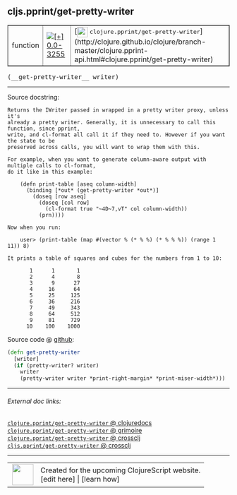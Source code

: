 ## cljs.pprint/get-pretty-writer



 <table border="1">
<tr>
<td>function</td>
<td><a href="https://github.com/cljsinfo/cljs-api-docs/tree/0.0-3255"><img valign="middle" alt="[+] 0.0-3255" title="Added in 0.0-3255" src="https://img.shields.io/badge/+-0.0--3255-lightgrey.svg"></a> </td>
<td>
[<img height="24px" valign="middle" src="http://i.imgur.com/1GjPKvB.png"> <samp>clojure.pprint/get-pretty-writer</samp>](http://clojure.github.io/clojure/branch-master/clojure.pprint-api.html#clojure.pprint/get-pretty-writer)
</td>
</tr>
</table>


 <samp>
(__get-pretty-writer__ writer)<br>
</samp>

---





Source docstring:

```
Returns the IWriter passed in wrapped in a pretty writer proxy, unless it's
already a pretty writer. Generally, it is unnecessary to call this function, since pprint,
write, and cl-format all call it if they need to. However if you want the state to be
preserved across calls, you will want to wrap them with this.

For example, when you want to generate column-aware output with multiple calls to cl-format,
do it like in this example:

    (defn print-table [aseq column-width]
      (binding [*out* (get-pretty-writer *out*)]
        (doseq [row aseq]
          (doseq [col row]
            (cl-format true "~4D~7,vT" col column-width))
          (prn))))

Now when you run:

    user> (print-table (map #(vector % (* % %) (* % % %)) (range 1 11)) 8)

It prints a table of squares and cubes for the numbers from 1 to 10:

       1      1       1
       2      4       8
       3      9      27
       4     16      64
       5     25     125
       6     36     216
       7     49     343
       8     64     512
       9     81     729
      10    100    1000
```


Source code @ [github](https://github.com/clojure/clojurescript/blob/r3263/src/main/cljs/cljs/pprint.cljs#L2065-L2100):

```clj
(defn get-pretty-writer
  [writer]
  (if (pretty-writer? writer)
    writer
    (pretty-writer writer *print-right-margin* *print-miser-width*)))
```

<!--
Repo - tag - source tree - lines:

 <pre>
clojurescript @ r3263
└── src
    └── main
        └── cljs
            └── cljs
                └── <ins>[pprint.cljs:2065-2100](https://github.com/clojure/clojurescript/blob/r3263/src/main/cljs/cljs/pprint.cljs#L2065-L2100)</ins>
</pre>

-->

---



###### External doc links:

[`clojure.pprint/get-pretty-writer` @ clojuredocs](http://clojuredocs.org/clojure.pprint/get-pretty-writer)<br>
[`clojure.pprint/get-pretty-writer` @ grimoire](http://conj.io/store/v1/org.clojure/clojure/1.7.0-beta3/clj/clojure.pprint/get-pretty-writer/)<br>
[`clojure.pprint/get-pretty-writer` @ crossclj](http://crossclj.info/fun/clojure.pprint/get-pretty-writer.html)<br>
[`cljs.pprint/get-pretty-writer` @ crossclj](http://crossclj.info/fun/cljs.pprint.cljs/get-pretty-writer.html)<br>

---

 <table>
<tr><td>
<img valign="middle" align="right" width="48px" src="http://i.imgur.com/Hi20huC.png">
</td><td>
Created for the upcoming ClojureScript website.<br>
[edit here] | [learn how]
</td></tr></table>

[edit here]:https://github.com/cljsinfo/cljs-api-docs/blob/master/cljsdoc/cljs.pprint_get-pretty-writer.cljsdoc
[learn how]:https://github.com/cljsinfo/cljs-api-docs/wiki/cljsdoc-files

<!--

This information was too distracting to show to readers, but I'll leave it
commented here since it is helpful to:

- pretty-print the data used to generate this document
- and show how to retrieve that data



The API data for this symbol:

```clj
{:ns "cljs.pprint",
 :name "get-pretty-writer",
 :signature ["[writer]"],
 :history [["+" "0.0-3255"]],
 :type "function",
 :full-name-encode "cljs.pprint_get-pretty-writer",
 :source {:code "(defn get-pretty-writer\n  [writer]\n  (if (pretty-writer? writer)\n    writer\n    (pretty-writer writer *print-right-margin* *print-miser-width*)))",
          :title "Source code",
          :repo "clojurescript",
          :tag "r3263",
          :filename "src/main/cljs/cljs/pprint.cljs",
          :lines [2065 2100]},
 :full-name "cljs.pprint/get-pretty-writer",
 :clj-symbol "clojure.pprint/get-pretty-writer",
 :docstring "Returns the IWriter passed in wrapped in a pretty writer proxy, unless it's\nalready a pretty writer. Generally, it is unnecessary to call this function, since pprint,\nwrite, and cl-format all call it if they need to. However if you want the state to be\npreserved across calls, you will want to wrap them with this.\n\nFor example, when you want to generate column-aware output with multiple calls to cl-format,\ndo it like in this example:\n\n    (defn print-table [aseq column-width]\n      (binding [*out* (get-pretty-writer *out*)]\n        (doseq [row aseq]\n          (doseq [col row]\n            (cl-format true \"~4D~7,vT\" col column-width))\n          (prn))))\n\nNow when you run:\n\n    user> (print-table (map #(vector % (* % %) (* % % %)) (range 1 11)) 8)\n\nIt prints a table of squares and cubes for the numbers from 1 to 10:\n\n       1      1       1\n       2      4       8\n       3      9      27\n       4     16      64\n       5     25     125\n       6     36     216\n       7     49     343\n       8     64     512\n       9     81     729\n      10    100    1000"}

```

Retrieve the API data for this symbol:

```clj
;; from Clojure REPL
(require '[clojure.edn :as edn])
(-> (slurp "https://raw.githubusercontent.com/cljsinfo/cljs-api-docs/catalog/cljs-api.edn")
    (edn/read-string)
    (get-in [:symbols "cljs.pprint/get-pretty-writer"]))
```

-->
